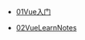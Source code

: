 


* [01Vue入门](./docs/09VUE/_sidebarVue入门.md)

* [02VueLearnNotes](./docs/09VUE/_sidebarVuelearnNotes.md)

  

  

  

  

